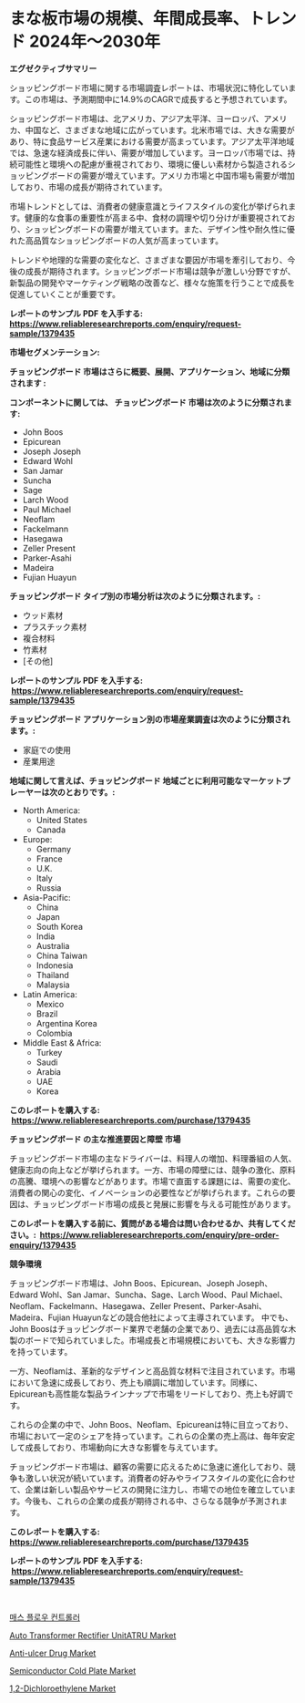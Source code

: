 <p><h1>まな板市場の規模、年間成長率、トレンド 2024年〜2030年</h1></p><p><strong>エグゼクティブサマリー</strong></p>
<p><p>ショッピングボード市場に関する市場調査レポートは、市場状況に特化しています。この市場は、予測期間中に14.9%のCAGRで成長すると予想されています。</p><p>ショッピングボード市場は、北アメリカ、アジア太平洋、ヨーロッパ、アメリカ、中国など、さまざまな地域に広がっています。北米市場では、大きな需要があり、特に食品サービス産業における需要が高まっています。アジア太平洋地域では、急速な経済成長に伴い、需要が増加しています。ヨーロッパ市場では、持続可能性と環境への配慮が重視されており、環境に優しい素材から製造されるショッピングボードの需要が増えています。アメリカ市場と中国市場も需要が増加しており、市場の成長が期待されています。</p><p>市場トレンドとしては、消費者の健康意識とライフスタイルの変化が挙げられます。健康的な食事の重要性が高まる中、食材の調理や切り分けが重要視されており、ショッピングボードの需要が増えています。また、デザイン性や耐久性に優れた高品質なショッピングボードの人気が高まっています。</p><p>トレンドや地理的な需要の変化など、さまざまな要因が市場を牽引しており、今後の成長が期待されます。ショッピングボード市場は競争が激しい分野ですが、新製品の開発やマーケティング戦略の改善など、様々な施策を行うことで成長を促進していくことが重要です。</p></p>
<p><strong>レポートのサンプル PDF を入手する: <a href="https://www.reliableresearchreports.com/enquiry/request-sample/1379435">https://www.reliableresearchreports.com/enquiry/request-sample/1379435</a></strong></p>
<p><strong>市場セグメンテーション:</strong></p>
<p><strong> チョッピングボード 市場はさらに概要、展開、アプリケーション、地域に分類されます :</strong></p>
<p><strong>コンポーネントに関しては、 チョッピングボード 市場は次のように分類されます: &nbsp;</strong></p>
<p><ul><li>John Boos</li><li>Epicurean</li><li>Joseph Joseph</li><li>Edward Wohl</li><li>San Jamar</li><li>Suncha</li><li>Sage</li><li>Larch Wood</li><li>Paul Michael</li><li>Neoflam</li><li>Fackelmann</li><li>Hasegawa</li><li>Zeller Present</li><li>Parker-Asahi</li><li>Madeira</li><li>Fujian Huayun</li></ul></p>
<p><strong> チョッピングボード タイプ別の市場分析は次のように分類されます。:</strong></p>
<p><ul><li>ウッド素材</li><li>プラスチック素材</li><li>複合材料</li><li>竹素材</li><li>[その他]</li></ul></p>
<p><strong>レポートのサンプル PDF を入手する: &nbsp;<a href="https://www.reliableresearchreports.com/enquiry/request-sample/1379435">https://www.reliableresearchreports.com/enquiry/request-sample/1379435</a></strong></p>
<p><strong> チョッピングボード アプリケーション別の市場産業調査は次のように分類されます。:</strong></p>
<p><ul><li>家庭での使用</li><li>産業用途</li></ul></p>
<p><strong>地域に関して言えば、チョッピングボード 地域ごとに利用可能なマーケットプレーヤーは次のとおりです。:</strong></p>
<p><ul>
    <li>
        North America:
        <ul>
            <li>United States</li>
            <li>Canada</li>
        </ul>
    </li>
    <li>
        Europe:
        <ul>
            <li>Germany</li>
            <li>France</li>
            <li>U.K.</li>
            <li>Italy</li>
            <li>Russia</li>
        </ul>
    </li>
    <li>
        Asia-Pacific:
        <ul>
            <li>China</li>
            <li>Japan</li>
            <li>South Korea</li>
            <li>India</li>
            <li>Australia</li>
            <li>China Taiwan</li>
            <li>Indonesia</li>
            <li>Thailand</li>
            <li>Malaysia</li>
        </ul>
    </li>
    <li>
        Latin America:
        <ul>
            <li>Mexico</li>
            <li>Brazil</li>
            <li>Argentina Korea</li>
            <li>Colombia</li>
        </ul>
    </li>
    <li>
        Middle East & Africa:
        <ul>
            <li>Turkey</li>
            <li>Saudi</li>
            <li>Arabia</li>
            <li>UAE</li>
            <li>Korea</li>
        </ul>
    </li>
    </ul></p>
<p><strong>このレポートを購入する: &nbsp;<a href="https://www.reliableresearchreports.com/purchase/1379435">https://www.reliableresearchreports.com/purchase/1379435</a></strong></p>
<p><strong>チョッピングボード の主な推進要因と障壁 市場</strong></p>
<p><p>チョッピングボード市場の主なドライバーは、料理人の増加、料理番組の人気、健康志向の向上などが挙げられます。一方、市場の障壁には、競争の激化、原料の高騰、環境への影響などがあります。市場で直面する課題には、需要の変化、消費者の関心の変化、イノベーションの必要性などが挙げられます。これらの要因は、チョッピングボード市場の成長と発展に影響を与える可能性があります。</p></p>
<p><strong>このレポートを購入する前に、質問がある場合は問い合わせるか、共有してください。:&nbsp; <a href="https://www.reliableresearchreports.com/enquiry/pre-order-enquiry/1379435">https://www.reliableresearchreports.com/enquiry/pre-order-enquiry/1379435</a></strong></p>
<p><strong>競争環境</strong></p>
<p><p>チョッピングボード市場は、John Boos、Epicurean、Joseph Joseph、Edward Wohl、San Jamar、Suncha、Sage、Larch Wood、Paul Michael、Neoflam、Fackelmann、Hasegawa、Zeller Present、Parker-Asahi、Madeira、Fujian Huayunなどの競合他社によって主導されています。 中でも、John Boosはチョッピングボード業界で老舗の企業であり、過去には高品質な木製のボードで知られていました。市場成長と市場規模においても、大きな影響力を持っています。</p><p>一方、Neoflamは、革新的なデザインと高品質な材料で注目されています。市場において急速に成長しており、売上も順調に増加しています。同様に、Epicureanも高性能な製品ラインナップで市場をリードしており、売上も好調です。</p><p>これらの企業の中で、John Boos、Neoflam、Epicureanは特に目立っており、市場において一定のシェアを持っています。これらの企業の売上高は、毎年安定して成長しており、市場動向に大きな影響を与えています。</p><p>チョッピングボード市場は、顧客の需要に応えるために急速に進化しており、競争も激しい状況が続いています。消費者の好みやライフスタイルの変化に合わせて、企業は新しい製品やサービスの開発に注力し、市場での地位を確立しています。今後も、これらの企業の成長が期待される中、さらなる競争が予測されます。</p></p>
<p><strong>このレポートを購入する: &nbsp; <a href="https://www.reliableresearchreports.com/purchase/1379435">https://www.reliableresearchreports.com/purchase/1379435</a></strong></p>
<p><strong>レポートのサンプル PDF を入手する: &nbsp;<a href="https://www.reliableresearchreports.com/enquiry/request-sample/1379435">https://www.reliableresearchreports.com/enquiry/request-sample/1379435</a></strong><strong></strong></p>
<p>&nbsp;</p>
<p><p><a href="https://github.com/vs10l4sfg5c/Market-Research-Report-List-1/blob/main/2978092186551.md">매스 플로우 컨트롤러</a></p><p><a href="https://github.com/RickHolmes3/Market-Research-Report-List-3/blob/main/auto-transformer-rectifier-unitatru-market.md">Auto Transformer Rectifier UnitATRU Market</a></p><p><a href="https://issuu.com/reportprime-2/docs/anti-ulcer-drug-market-size-2030.pptx">Anti-ulcer Drug Market</a></p><p><a href="https://github.com/Krish2023na/Market-Research-Report-List-3/blob/main/semiconductor-cold-plate-market.md">Semiconductor Cold Plate Market</a></p><p><a href="https://natural-crush-b99.notion.site/1-2-Dichloroethylene-Market-with-the-goal-of-estimating-the-market-size-and-future-growth-potential--35daff8b84a343858d2e4ea899bf1c55">1,2-Dichloroethylene Market</a></p></p>
